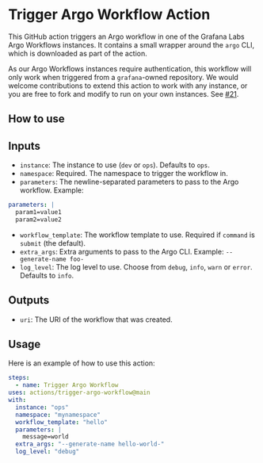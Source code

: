 # Trigger Argo Workflow Action

This GitHub action triggers an Argo workflow in one of the Grafana Labs Argo
Workflows instances. It contains a small wrapper around the `argo` CLI, which is
downloaded as part of the action.

As our Argo Workflows instances require authentication, this workflow will only
work when triggered from a `grafana`-owned repository. We would welcome
contributions to extend this action to work with any instance, or you are free
to fork and modify to run on your own instances. See [#21][issue-21].

[issue-21]: https://github.com/grafana/shared-workflows/issues/21

## How to use

## Inputs

- `instance`: The instance to use (`dev` or `ops`). Defaults to `ops`.
- `namespace`: Required. The namespace to trigger the workflow in.
- `parameters`: The newline-separated parameters to pass to the Argo workflow. Example:

```yaml
parameters: |
  param1=value1
  param2=value2
```

- `workflow_template`: The workflow template to use. Required if `command` is `submit` (the default).
- `extra_args`: Extra arguments to pass to the Argo CLI. Example: `--generate-name foo-`
- `log_level`: The log level to use. Choose from `debug`, `info`, `warn` or `error`. Defaults to `info`.

## Outputs

- `uri`: The URI of the workflow that was created.

## Usage

Here is an example of how to use this action:

```yaml
steps:
  - name: Trigger Argo Workflow
uses: actions/trigger-argo-workflow@main
with:
  instance: "ops"
  namespace: "mynamespace"
  workflow_template: "hello"
  parameters: |
    message=world
  extra_args: "--generate-name hello-world-"
  log_level: "debug"
```
